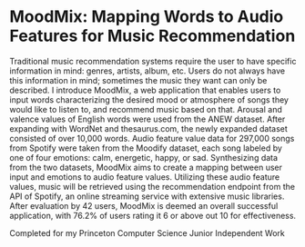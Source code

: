 # MoodMix: Mapping Words to Audio Features for Music Recommendation
Traditional music recommendation systems require the user to have specific information in mind: genres, artists, album, etc. Users do not always have this information in mind; sometimes the music they want can only be described. 
I introduce MoodMix, a web application that enables users to input words characterizing the desired mood or atmosphere of songs they would like to listen to, and recommend music based on that. 
Arousal and valence values of English words were used from the ANEW dataset. After expanding with WordNet and thesaurus.com, the newly expanded dataset consisted of over 10,000 words. Audio feature value data for 297,000 songs from Spotify were taken from the Moodify dataset, each song labeled by one of four emotions: calm, energetic, happy, or sad. Synthesizing data from the two datasets, MoodMix aims to create a mapping between user input and emotions to audio feature values. Utilizing these audio feature values, music will be retrieved using the recommendation endpoint from the API of Spotify, an online streaming service with extensive music libraries. After evaluation by 42 users, MoodMix is deemed an overall successful application, with 76.2% of users rating it 6 or above out 10 for effectiveness.

Completed for my Princeton Computer Science Junior Independent Work
